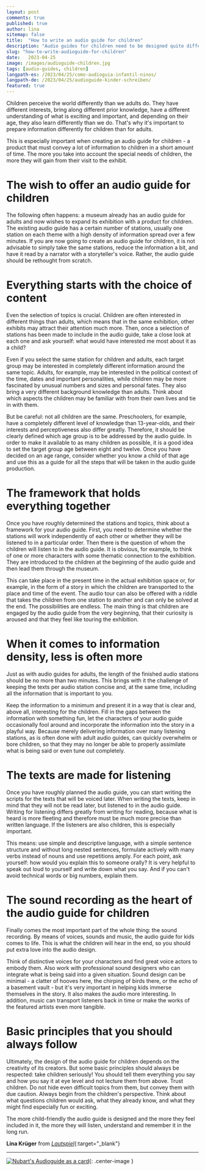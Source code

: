 ```yaml
---
layout: post  
comments: true
published: true
author: lina
sitemap: false
title:  "How to write an audio guide for children"
description: "Audio guides for children need to be designed quite differently than audio guides for adults. Here are some tips."
slug: "how-to-write-audioguide-for-children"
date:   2023-04-25
image: /images/audioguide-children.jpg
tags: [audio-guides, children]
langpath-es: /2023/04/25/como-audioguia-infantil-ninos/
langpath-de: /2023/04/25/audioguide-kinder-schreiben/
featured: true
---
```




Children perceive the world differently than we adults do. They have different interests, bring along different prior knowledge, have a different understanding of what is exciting and important, and depending on their age, they also learn differently than we do. That's why it's important to prepare information differently for children than for adults.

This is especially important when creating an audio guide for children - a product that must convey a lot of information to children in a short amount of time. The more you take into account the special needs of children, the more they will gain from their visit to the exhibit.

# The wish to offer an audio guide for children

The following often happens: a museum already has an audio guide for adults and now wishes to expand its exhibition with a product for children. The existing audio guide has a certain number of stations, usually one station on each theme with a high density of information spread over a few minutes. If you are now going to create an audio guide for children, it is not advisable to simply take the same stations, reduce the information a bit, and have it read by a narrator with a storyteller's voice. Rather, the audio guide should be rethought from scratch.


# Everything starts with the choice of content

Even the selection of topics is crucial. Children are often interested in different things than adults, which means that in the same exhibition, other exhibits may attract their attention much more. Then, once a selection of stations has been made to include in the audio guide, take a close look at each one and ask yourself: what would have interested me most about it as a child?

Even if you select the same station for children and adults, each target group may be interested in completely different information around the same topic. Adults, for example, may be interested in the political context of the time, dates and important personalities, while children may be more fascinated by unusual numbers and sizes and personal fates. They also bring a very different background knowledge than adults. Think about which aspects the children may be familiar with from their own lives and tie in with them.

But be careful: not all children are the same. Preschoolers, for example, have a completely different level of knowledge than 13-year-olds, and their interests and perceptiveness also differ greatly. Therefore, it should be clearly defined which age group is to be addressed by the audio guide. In order to make it available to as many children as possible, it is a good idea to set the target group age between eight and twelve. Once you have decided on an age range, consider whether you know a child of that age and use this as a guide for all the steps that will be taken in the audio guide production.

# The framework that holds everything together

Once you have roughly determined the stations and topics, think about a framework for your audio guide. First, you need to determine whether the stations will work independently of each other or whether they will be listened to in a particular order. Then there is the question of whom the children will listen to in the audio guide. It is obvious, for example, to think of one or more characters with some thematic connection to the exhibition. They are introduced to the children at the beginning of the audio guide and then lead them through the museum.

This can take place in the present time in the actual exhibition space or, for example, in the form of a story in which the children are transported to the place and time of the event. The audio tour can also be offered with a riddle that takes the children from one station to another and can only be solved at the end. The possibilities are endless. The main thing is that children are engaged by the audio guide from the very beginning, that their curiosity is aroused and that they feel like touring the exhibition.

# When it comes to information density, less is often more

Just as with audio guides for adults, the length of the finished audio stations should be no more than two minutes. This brings with it the challenge of keeping the texts per audio station concise and, at the same time, including all the information that is important to you.

Keep the information to a minimum and present it in a way that is clear and, above all, interesting for the children. Fill in the gaps between the information with something fun, let the characters of your audio guide occasionally fool around and incorporate the information into the story in a playful way. Because merely delivering information over many listening stations, as is often done with adult audio guides, can quickly overwhelm or bore children, so that they may no longer be able to properly assimilate what is being said or even tune out completely.

# The texts are made for listening

Once you have roughly planned the audio guide, you can start writing the scripts for the texts that will be voiced later. When writing the texts, keep in mind that they will not be read later, but listened to in the audio guide. Writing for listening differs greatly from writing for reading, because what is heard is more fleeting and therefore must be much more precise than written language. If the listeners are also children, this is especially important.

This means: use simple and descriptive language, with a simple sentence structure and without long nested sentences, formulate actively with many verbs instead of nouns and use repetitions amply. For each point, ask yourself: how would you explain this to someone orally? It is very helpful to speak out loud to yourself and write down what you say. And if you can't avoid technical words or big numbers, explain them.

# The sound recording as the heart of the audio guide for children

Finally comes the most important part of the whole thing: the sound recording. By means of voices, sounds and music, the audio guide for kids comes to life. This is what the children will hear in the end, so you should put extra love into the audio design.

Think of distinctive voices for your characters and find great voice actors to embody them. Also work with professional sound designers who can integrate what is being said into a given situation. Sound design can be minimal - a clatter of hooves here, the chirping of birds there, or the echo of a basement vault - but it's very important in helping kids immerse themselves in the story. It also makes the audio more interesting. In addition, music can transport listeners back in time or make the works of the featured artists even more tangible.

# Basic principles that you should always follow

Ultimately, the design of the audio guide for children depends on the creativity of its creators. But some basic principles should always be respected: take children seriously! You should tell them everything you say and how you say it at eye level and not lecture them from above. Trust children. Do not hide even difficult topics from them, but convey them with due caution. Always begin from the children's perspective. Think about what questions children would ask, what they already know, and what they might find especially fun or exciting.

The more child-friendly the audio guide is designed and the more they feel included in it, the more they will listen, understand and remember it in the long run.

**Lina Krüger** from [*Lautspiel*](https://www.lautspiel.de/){:target="_blank"}

***

[![Nubart's Audioguide as a card]({{site.baseurl}}/images/banner-blog-en.png)](../../../../../){: .center-image }


